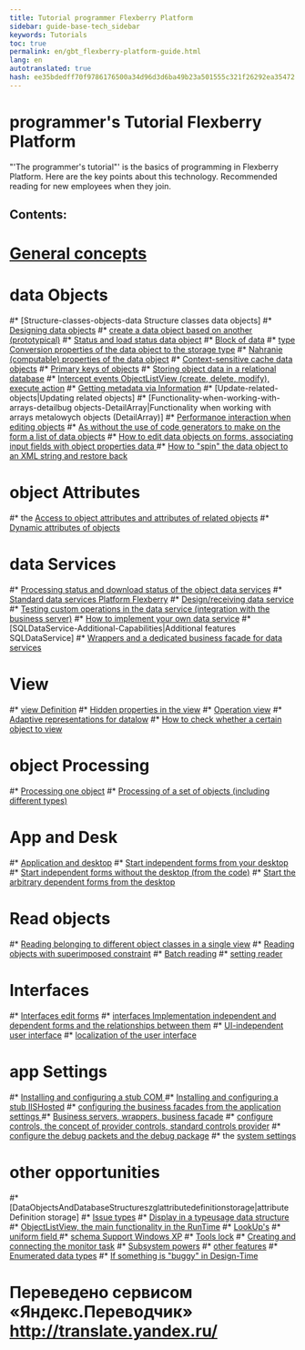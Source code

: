 ```yaml
---
title: Tutorial programmer Flexberry Platform
sidebar: guide-base-tech_sidebar
keywords: Tutorials
toc: true
permalink: en/gbt_flexberry-platform-guide.html
lang: en 
autotranslated: true 
hash: ee35bdedff70f9786176500a34d96d3d6ba49b23a501555c321f26292ea35472
---
```


# programmer's Tutorial Flexberry Platform

"'The programmer's tutorial"' is the basics of programming in Flexberry Platform. Here are the key points about this technology. Recommended reading for new employees when they join.

## Contents:
# [General concepts](general-concepts.html)
# data Objects
#* [Structure-classes-objects-data Structure classes data objects]
#* [Designing data objects](construction--data-objects.html)
#* [create a data object based on another (prototypical)](data-object-prototype.html)
#* [Status and load status data object](fo_object-status.html)
#* [Block of data](blocking-object-data.html)
#* [type Conversion properties of the data object to the storage type](fo_convert-type-property.html)
#* [Nahranie (computable) properties of the data object](fo_not-stored-attributes.html)
#* [Context-sensitive cache data objects](context--sensitive--cache--data--objects.html)
#* [Primary keys of objects](fo_primary-keys-objects.html)
#* [Storing object data in a relational database](fo_storing-data-objects.html)
#* [Intercept events ObjectListView (create, delete, modify), execute action](interception-events--object-list-view.html)
#* [Getting metadata via Information](fo_methods-class-information.html)
#* [Update-related-objects|Updating related objects]
#* [Functionality-when-working-with-arrays-detailbug objects-DetailArray|Functionality when working with arrays metalowych objects (DetailArray)]
#* [Performanoe interaction when editing objects](interaction-between-forms-when-editing-objects.html)
#* [As without the use of code generators to make on the form a list of data objects](make-a-list-of-data-objects-without-generators.html)
#* [How to edit data objects on forms, associating input fields with object properties data ](edit--data-objects-on--forms.html)
#* [How to "spin" the data object to an XML string and restore back](aggregating-function.html)
# object Attributes
#* the [Access to object attributes and attributes of related objects](fo_own-object-attributes.html)
#* [Dynamic attributes of objects](dynamic-properties.html)
# data Services
#* [Processing status and download status of the object data services](fo_processing-status-condition-load.html)
#* [Standard data services Platform Flexberry](standard-data-services.html)
#* [Design/receiving data service](fo_construction-ds.html)
#* [Testing custom operations in the data service (integration with the business server)](fo_user-operations-dataservice.html)
#* [How to implement your own data service](implement-a-custom--data-service.html)
#* [SQLDataService-Additional-Capabilities|Additional features SQLDataService]
#* [Wrappers and a dedicated business facade for data services](wraps-and-specialized-business-facade-for-data-services.html)
# View
#* [view Definition](fd_view-definition.html)
#* [Hidden properties in the view](hidden--properties--in--view.html)
#* [Operation view](view--operations.html)
#* [Adaptive representations for datalow](adaptive-views-for-details.html)
#* [How to check whether a certain object to view](test-object-for-viewing.html)
# object Processing
#* [Processing one object](processing-one-object.html)
#* [Processing of a set of objects (including different types)](fo_processing-multiple-objects.html)
# App and Desk
#* [Application and desktop](app-desktop.html)
#* [Start independent forms from your desktop](running-independent-forms-from-the-desktop.html)
#* [Start independent forms without the desktop (from the code)](running-independent-forms-without-desktop.html)
#* [Start the arbitrary dependent forms from the desktop](running-any-dependent-forms-from-the-desktop.html)
# Read objects
#* [Reading belonging to different object classes in a single view](reading-several-types-objects.html)
#* [Reading objects with superimposed constraint](Чтение-объектов-с-наложенным-ограничением.html)
#* [Batch reading](fo_reading-portion.html)
#* [setting reader ](fo_loading-customization-struct.html)
# Interfaces
#* [Interfaces edit forms](interfaces--edit-forms.html)
#* [interfaces Implementation independent and dependent forms and the relationships between them](implementation-interfaces-independent-and-dependent-forms-and-relationship-between-them.html)
#* [UI-independent user interface](u-i-independent-user-interface.html)
#* [localization of the user interface](localization--u-i.html)
# app Settings
#* [Installing and configuring a stub COM ](Установка-и-конфигурирование-заглушки--c-o-m.html)
#* [Installing and configuring a stub IISHosted](Установка-и-конфигурирование-заглушки--i-i-s-hosted.html)
#* [configuring the business facades from the application settings ](configuring-business-facades-of-application-settings.html)
#* [Business servers, wrappers, business facade](fo_bs-wrapper.html)
#* [configure controls, the concept of provider controls, standard controls provider](control-provider-winforms.html)
#* [configure the debug packets and the debug package](visual-studio-design-packages.html)
#* the [system settings](setting-manager.html)
# other opportunities
#* [DataObjectsAndDatabaseStructureszglattributedefinitionstorage|attribute Definition storage]
#* [Issue types](fo_type-usage-problem.html)
#* [Display in a typeusage data structure](fo_type-usage.html)
#* [ObjectListView, the main functionality in the RunTime](object-list-view-basic-functionality-in--run-time.html)
#* [LookUp's](fa_lookup-overview.html)
#* [uniform field ](Универсальная-форма-редактирования.html)
#* [schema Support Windows XP](support-schemes--windows--x-p.html)
#* [Tools lock](lock-service.html)
#* [Creating and connecting the monitor task](fo_creating-connection-bt-monitor.html)
#* [Subsystem powers](efs_right-manager-module.html)
#* [other features](class-image.html)
#* [Enumerated data types](fd_enumerations.html)
#* [If something is "buggy" in Design-Time](design--time--errors.html)


 # Переведено сервисом «Яндекс.Переводчик» http://translate.yandex.ru/